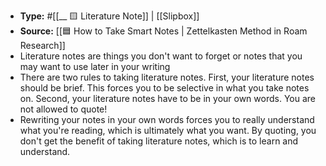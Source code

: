 - **Type:** #[[__ 🟨 Literature Note]] | [[Slipbox]]
- **Source:** [[🟦 How to Take Smart Notes | Zettelkasten Method in Roam Research]]
- Literature notes are things you don't want to forget or notes that you may want to use later in your writing
- There are two rules to taking literature notes. First, your literature notes should be brief. This forces you to be selective in what you take notes on. Second, your literature notes have to be in your own words. You are not allowed to quote!
- Rewriting your notes in your own words forces you to really understand what you're reading, which is ultimately what you want. By quoting, you don't get the benefit of taking literature notes, which is to learn and understand.
